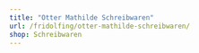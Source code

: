 ```yaml
---
title: "Otter Mathilde Schreibwaren"
url: /fridolfing/otter-mathilde-schreibwaren/
shop: Schreibwaren
---
```

